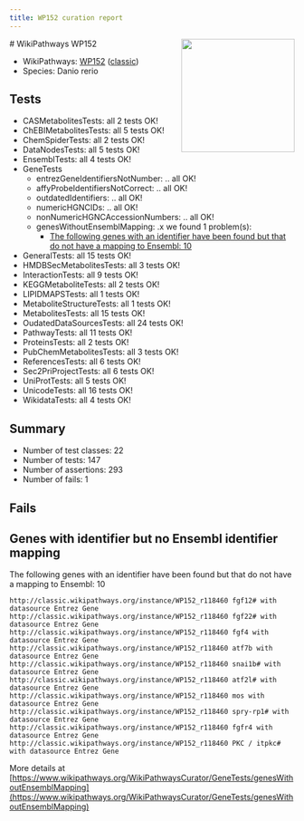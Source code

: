```yaml
---
title: WP152 curation report
---
```


<img style="float: right; width: 200px" src="https://upload.wikimedia.org/wikipedia/commons/thumb/8/83/Wplogo_with_text_500.png/640px-Wplogo_with_text_500.png" />
# WikiPathways WP152

* WikiPathways: [WP152](https://wikipathways.org/pathways/WP152) ([classic](https://classic.wikipathways.org/instance/WP152))
* Species: Danio rerio
## Tests
* CASMetabolitesTests: all 2 tests OK!
* ChEBIMetabolitesTests: all 5 tests OK!
* ChemSpiderTests: all 2 tests OK!
* DataNodesTests: all 5 tests OK!
* EnsemblTests: all 4 tests OK!
* GeneTests
    * entrezGeneIdentifiersNotNumber: .. all OK!
    * affyProbeIdentifiersNotCorrect: .. all OK!
    * outdatedIdentifiers: .. all OK!
    * numericHGNCIDs: .. all OK!
    * nonNumericHGNCAccessionNumbers: .. all OK!
    * genesWithoutEnsemblMapping: .x we found 1 problem(s):
        * [The following genes with an identifier have been found but that do not have a mapping to Ensembl: 10](#c4e5430d)
* GeneralTests: all 15 tests OK!
* HMDBSecMetabolitesTests: all 3 tests OK!
* InteractionTests: all 9 tests OK!
* KEGGMetaboliteTests: all 2 tests OK!
* LIPIDMAPSTests: all 1 tests OK!
* MetaboliteStructureTests: all 1 tests OK!
* MetabolitesTests: all 15 tests OK!
* OudatedDataSourcesTests: all 24 tests OK!
* PathwayTests: all 11 tests OK!
* ProteinsTests: all 2 tests OK!
* PubChemMetabolitesTests: all 3 tests OK!
* ReferencesTests: all 6 tests OK!
* Sec2PriProjectTests: all 6 tests OK!
* UniProtTests: all 5 tests OK!
* UnicodeTests: all 16 tests OK!
* WikidataTests: all 4 tests OK!


## Summary

* Number of test classes: 22
* Number of tests: 147
* Number of assertions: 293
* Number of fails: 1

## Fails

<a name="c4e5430d" />

## Genes with identifier but no Ensembl identifier mapping

The following genes with an identifier have been found but that do not have a mapping to Ensembl: 10
```
http://classic.wikipathways.org/instance/WP152_r118460 fgf12# with datasource Entrez Gene
http://classic.wikipathways.org/instance/WP152_r118460 fgf22# with datasource Entrez Gene
http://classic.wikipathways.org/instance/WP152_r118460 fgf4 with datasource Entrez Gene
http://classic.wikipathways.org/instance/WP152_r118460 atf7b with datasource Entrez Gene
http://classic.wikipathways.org/instance/WP152_r118460 snai1b# with datasource Entrez Gene
http://classic.wikipathways.org/instance/WP152_r118460 atf2l# with datasource Entrez Gene
http://classic.wikipathways.org/instance/WP152_r118460 mos with datasource Entrez Gene
http://classic.wikipathways.org/instance/WP152_r118460 spry-rp1# with datasource Entrez Gene
http://classic.wikipathways.org/instance/WP152_r118460 fgfr4 with datasource Entrez Gene
http://classic.wikipathways.org/instance/WP152_r118460 PKC / itpkc# with datasource Entrez Gene
```

More details at [https://www.wikipathways.org/WikiPathwaysCurator/GeneTests/genesWithoutEnsemblMapping](https://www.wikipathways.org/WikiPathwaysCurator/GeneTests/genesWithoutEnsemblMapping)

